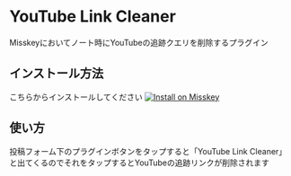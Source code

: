 # YouTube Link Cleaner
Misskeyにおいてノート時にYouTubeの追跡クエリを削除するプラグイン

## インストール方法

こちらからインストールしてください
[![Install on Misskey](https://img.shields.io/badge/Misskey-%E2%98%86%20Install-blue)](
  https://jj1guj.github.io/misskey_youtube_link_cleaner/install.html
)

## 使い方

投稿フォーム下のプラグインボタンをタップすると「YouTube Link Cleaner」と出てくるのでそれをタップするとYouTubeの追跡リンクが削除されます
